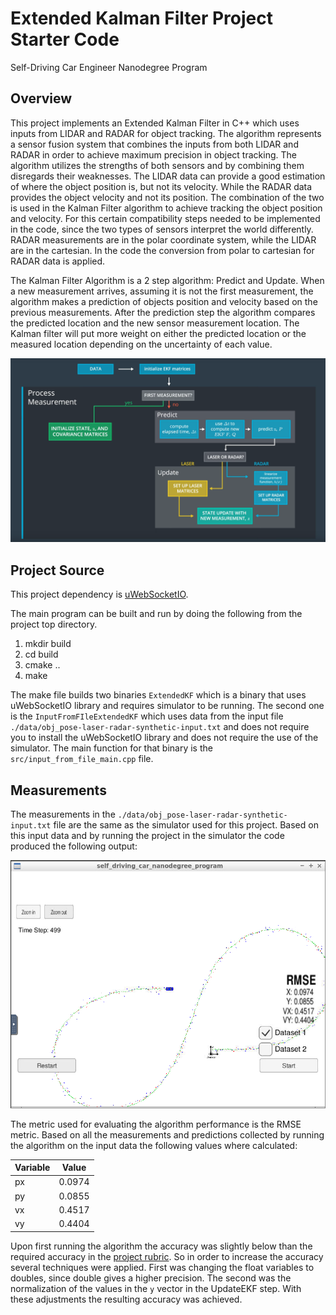 # Extended Kalman Filter Project Starter Code
Self-Driving Car Engineer Nanodegree Program

[//]: # (Image References)

[image1]: ./algorithm.png "Extended Kalman Filter Algorithm"
[image2]: ./result.png "Result"
## Overview

This project implements an Extended Kalman Filter in C++ which uses inputs from LIDAR and RADAR for object tracking. The algorithm represents a sensor fusion system that combines the inputs from both LIDAR and RADAR in order to achieve maximum precision in object tracking. The algorithm utilizes the strengths of both sensors and by combining them disregards their weaknesses. The LIDAR data can provide a good estimation of where the object position is, but not its velocity. While the RADAR data provides the object velocity and not its position. The combination of the two is used in the Kalman Filter algorithm to achieve tracking the object position and velocity. For this certain compatibility steps needed to be implemented in the code, since the two types of sensors interpret the world differently. RADAR measurements are in the polar coordinate system, while the LIDAR are in the cartesian. In the code the conversion from polar to cartesian for RADAR data is applied.

The Kalman Filter Algorithm is a 2 step algorithm: Predict and Update. When a new measurement arrives, assuming it is not the first measurement, the algorithm makes a prediction of objects position and velocity based on the previous measurements. After the prediction step the algorithm compares the predicted location and the new sensor measurement location. The Kalman filter will put more weight on either the predicted location or the measured location depending on the uncertainty of each value.

![alt text][image1]

## Project Source

This project dependency is [uWebSocketIO](https://github.com/uWebSockets/uWebSockets). 

The main program can be built and run by doing the following from the project top directory.

1. mkdir build
2. cd build
3. cmake ..
4. make

The make file builds two binaries `ExtendedKF` which is a binary that uses uWebSocketIO library and requires simulator to be running. The second one is the `InputFromFIleExtendedKF` which uses data from the input file `./data/obj_pose-laser-radar-synthetic-input.txt` and does not require you to install the uWebSocketIO library and does not require the use of the simulator. The main function for that binary is the `src/input_from_file_main.cpp` file.
 
## Measurements 

The measurements in the `./data/obj_pose-laser-radar-synthetic-input.txt` file are the same as the simulator used for this project. Based on this input data and by running the project in the simulator the code produced the following output: 

![alt text][image2]

The metric used for evaluating the algorithm performance is the RMSE metric. Based on all the measurements and predictions collected by running the algorithm on the input data the following values where calculated:

|Variable | Value  |
|---------|--------|
|   px    | 0.0974 |
|   py    | 0.0855 |
|   vx    | 0.4517 |
|   vy    | 0.4404 |

Upon first running the algorithm the accuracy was slightly below than the required accuracy in the [project rubric](https://review.udacity.com/#!/rubrics/748/view). So in order to increase the accuracy several techniques were applied. First was changing the float variables to doubles, since double gives a higher precision. The second was the normalization of the values in the `y` vector in the UpdateEKF step. With these adjustments the resulting accuracy was achieved.  
